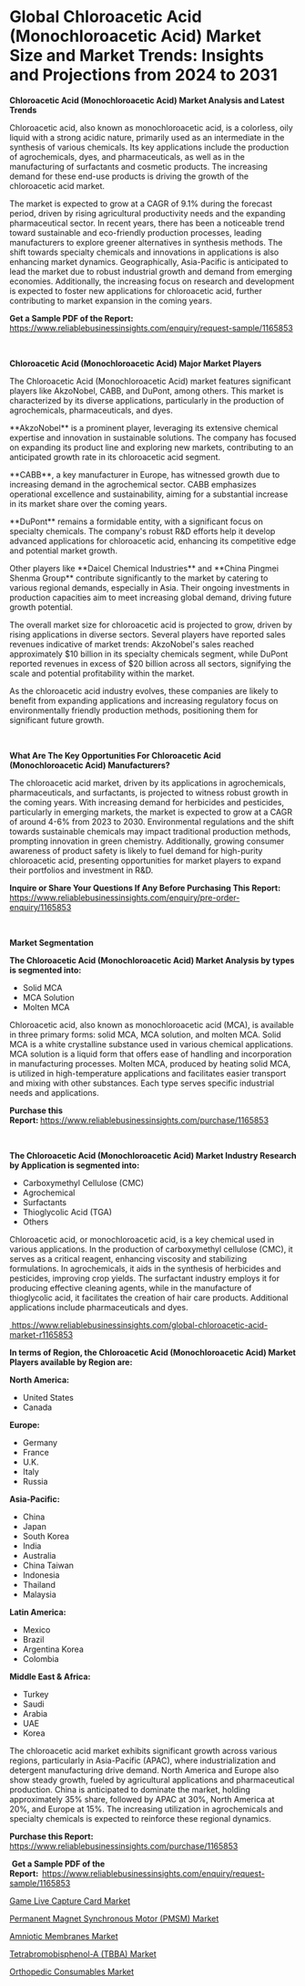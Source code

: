<p><h1>Global Chloroacetic Acid (Monochloroacetic Acid) Market Size and Market Trends: Insights and Projections from 2024 to 2031</h1></p><p><strong>Chloroacetic Acid (Monochloroacetic Acid) Market Analysis and Latest Trends</strong></p>
<p><p>Chloroacetic acid, also known as monochloroacetic acid, is a colorless, oily liquid with a strong acidic nature, primarily used as an intermediate in the synthesis of various chemicals. Its key applications include the production of agrochemicals, dyes, and pharmaceuticals, as well as in the manufacturing of surfactants and cosmetic products. The increasing demand for these end-use products is driving the growth of the chloroacetic acid market.</p><p>The market is expected to grow at a CAGR of 9.1% during the forecast period, driven by rising agricultural productivity needs and the expanding pharmaceutical sector. In recent years, there has been a noticeable trend toward sustainable and eco-friendly production processes, leading manufacturers to explore greener alternatives in synthesis methods. The shift towards specialty chemicals and innovations in applications is also enhancing market dynamics. Geographically, Asia-Pacific is anticipated to lead the market due to robust industrial growth and demand from emerging economies. Additionally, the increasing focus on research and development is expected to foster new applications for chloroacetic acid, further contributing to market expansion in the coming years.</p></p>
<p><strong>Get a Sample PDF of the Report:&nbsp;</strong> <a href="https://www.reliablebusinessinsights.com/enquiry/request-sample/1165853?utm_campaign=1113&utm_medium=2&utm_source=Github&utm_content=ia&utm_term=30092024&utm_id=chloroacetic-acid-monochloroacetic-acid">https://www.reliablebusinessinsights.com/enquiry/request-sample/1165853</a></p>
<p>&nbsp;</p>
<p><strong>Chloroacetic Acid (Monochloroacetic Acid) Major Market Players</strong></p>
<p><p>The Chloroacetic Acid (Monochloroacetic Acid) market features significant players like AkzoNobel, CABB, and DuPont, among others. This market is characterized by its diverse applications, particularly in the production of agrochemicals, pharmaceuticals, and dyes.</p><p>**AkzoNobel** is a prominent player, leveraging its extensive chemical expertise and innovation in sustainable solutions. The company has focused on expanding its product line and exploring new markets, contributing to an anticipated growth rate in its chloroacetic acid segment.</p><p>**CABB**, a key manufacturer in Europe, has witnessed growth due to increasing demand in the agrochemical sector. CABB emphasizes operational excellence and sustainability, aiming for a substantial increase in its market share over the coming years.</p><p>**DuPont** remains a formidable entity, with a significant focus on specialty chemicals. The company's robust R&D efforts help it develop advanced applications for chloroacetic acid, enhancing its competitive edge and potential market growth.</p><p>Other players like **Daicel Chemical Industries** and **China Pingmei Shenma Group** contribute significantly to the market by catering to various regional demands, especially in Asia. Their ongoing investments in production capacities aim to meet increasing global demand, driving future growth potential.</p><p>The overall market size for chloroacetic acid is projected to grow, driven by rising applications in diverse sectors. Several players have reported sales revenues indicative of market trends: AkzoNobel's sales reached approximately $10 billion in its specialty chemicals segment, while DuPont reported revenues in excess of $20 billion across all sectors, signifying the scale and potential profitability within the market. </p><p>As the chloroacetic acid industry evolves, these companies are likely to benefit from expanding applications and increasing regulatory focus on environmentally friendly production methods, positioning them for significant future growth.</p></p>
<p>&nbsp;</p>
<p><strong>What Are The Key Opportunities For Chloroacetic Acid (Monochloroacetic Acid) Manufacturers?</strong></p>
<p><p>The chloroacetic acid market, driven by its applications in agrochemicals, pharmaceuticals, and surfactants, is projected to witness robust growth in the coming years. With increasing demand for herbicides and pesticides, particularly in emerging markets, the market is expected to grow at a CAGR of around 4-6% from 2023 to 2030. Environmental regulations and the shift towards sustainable chemicals may impact traditional production methods, prompting innovation in green chemistry. Additionally, growing consumer awareness of product safety is likely to fuel demand for high-purity chloroacetic acid, presenting opportunities for market players to expand their portfolios and investment in R&D.</p></p>
<p><strong>Inquire or Share Your Questions If Any Before Purchasing This Report:</strong> <a href="https://www.reliablebusinessinsights.com/enquiry/pre-order-enquiry/1165853?utm_campaign=1113&utm_medium=2&utm_source=Github&utm_content=ia&utm_term=30092024&utm_id=chloroacetic-acid-monochloroacetic-acid">https://www.reliablebusinessinsights.com/enquiry/pre-order-enquiry/1165853</a></p>
<p>&nbsp;</p>
<p><strong>Market Segmentation</strong></p>
<p><strong>The Chloroacetic Acid (Monochloroacetic Acid) Market Analysis by types is segmented into:</strong></p>
<p><ul><li>Solid MCA</li><li>MCA Solution</li><li>Molten MCA</li></ul></p>
<p><p>Chloroacetic acid, also known as monochloroacetic acid (MCA), is available in three primary forms: solid MCA, MCA solution, and molten MCA. Solid MCA is a white crystalline substance used in various chemical applications. MCA solution is a liquid form that offers ease of handling and incorporation in manufacturing processes. Molten MCA, produced by heating solid MCA, is utilized in high-temperature applications and facilitates easier transport and mixing with other substances. Each type serves specific industrial needs and applications.</p></p>
<p><strong>Purchase this Report:&nbsp;</strong><a href="https://www.reliablebusinessinsights.com/purchase/1165853?utm_campaign=1113&utm_medium=2&utm_source=Github&utm_content=ia&utm_term=30092024&utm_id=chloroacetic-acid-monochloroacetic-acid">https://www.reliablebusinessinsights.com/purchase/1165853</a></p>
<p>&nbsp;</p>
<p><strong>The Chloroacetic Acid (Monochloroacetic Acid) Market Industry Research by Application is segmented into:</strong></p>
<p><ul><li>Carboxymethyl Cellulose (CMC)</li><li>Agrochemical</li><li>Surfactants</li><li>Thioglycolic Acid (TGA)</li><li>Others</li></ul></p>
<p><p>Chloroacetic acid, or monochloroacetic acid, is a key chemical used in various applications. In the production of carboxymethyl cellulose (CMC), it serves as a critical reagent, enhancing viscosity and stabilizing formulations. In agrochemicals, it aids in the synthesis of herbicides and pesticides, improving crop yields. The surfactant industry employs it for producing effective cleaning agents, while in the manufacture of thioglycolic acid, it facilitates the creation of hair care products. Additional applications include pharmaceuticals and dyes.</p></p>
<p><a href="https://www.reliablebusinessinsights.com/global-chloroacetic-acid-market-r1165853?utm_campaign=1113&utm_medium=2&utm_source=Github&utm_content=ia&utm_term=30092024&utm_id=chloroacetic-acid-monochloroacetic-acid">&nbsp;https://www.reliablebusinessinsights.com/global-chloroacetic-acid-market-r1165853</a></p>
<p><strong>In terms of Region, the Chloroacetic Acid (Monochloroacetic Acid) Market Players available by Region are:</strong></p>
<p>
    <p> <strong> North America: </strong>
        <ul>
            <li>United States</li>
            <li>Canada</li>
        </ul>
        </p> 
    <p> <strong> Europe: </strong>
        <ul>
            <li>Germany</li>
            <li>France</li>
            <li>U.K.</li>
            <li>Italy</li>
            <li>Russia</li>
        </ul>
        </p> 
    <p> <strong> Asia-Pacific: </strong>
        <ul>
            <li>China</li>
            <li>Japan</li>
            <li>South Korea</li>
            <li>India</li>
            <li>Australia</li>
            <li>China Taiwan</li>
            <li>Indonesia</li>
            <li>Thailand</li>
            <li>Malaysia</li>
        </ul>
        </p> 
    <p> <strong> Latin America: </strong>
        <ul>
            <li>Mexico</li>
            <li>Brazil</li>
            <li>Argentina Korea</li>
            <li>Colombia</li>
        </ul>
        </p> 
    <p> <strong> Middle East & Africa: </strong>
        <ul>
            <li>Turkey</li>
            <li>Saudi</li>
            <li>Arabia</li>
            <li>UAE</li>
            <li>Korea</li>
        </ul>
    </p>
    </p>
<p><p>The chloroacetic acid market exhibits significant growth across various regions, particularly in Asia-Pacific (APAC), where industrialization and detergent manufacturing drive demand. North America and Europe also show steady growth, fueled by agricultural applications and pharmaceutical production. China is anticipated to dominate the market, holding approximately 35% share, followed by APAC at 30%, North America at 20%, and Europe at 15%. The increasing utilization in agrochemicals and specialty chemicals is expected to reinforce these regional dynamics.</p></p>
<p><strong>Purchase this Report: </strong><a href="https://www.reliablebusinessinsights.com/purchase/1165853?utm_campaign=1113&utm_medium=2&utm_source=Github&utm_content=ia&utm_term=30092024&utm_id=chloroacetic-acid-monochloroacetic-acid">https://www.reliablebusinessinsights.com/purchase/1165853</a></p>
<p>&nbsp;<strong>Get a Sample PDF of the Report:&nbsp;&nbsp;</strong><a href="https://www.reliablebusinessinsights.com/enquiry/request-sample/1165853?utm_campaign=1113&utm_medium=2&utm_source=Github&utm_content=ia&utm_term=30092024&utm_id=chloroacetic-acid-monochloroacetic-acid">https://www.reliablebusinessinsights.com/enquiry/request-sample/1165853</a></p>
<p><strong></strong></p>
<p><p><a href="https://issuu.com/reportprime-2/docs/game-live-capture-card-market-size-_1d62fa1d434791?utm_campaign=1113&utm_medium=2&utm_source=Github&utm_content=ia&utm_term=30092024&utm_id=chloroacetic-acid-monochloroacetic-acid">Game Live Capture Card Market</a></p><p><a href="https://github.com/KimNDobson/Market-Research-Report-List-1/blob/main/permanent-magnet-synchronous-motor-pmsm-market.md?utm_campaign=1113&utm_medium=2&utm_source=Github&utm_content=ia&utm_term=30092024&utm_id=chloroacetic-acid-monochloroacetic-acid">Permanent Magnet Synchronous Motor (PMSM) Market</a></p><p><a href="https://www.linkedin.com/pulse/global-amniotic-membranes-industry-analysis-report-market-size-jgdyf?utm_campaign=1113&utm_medium=2&utm_source=Github&utm_content=ia&utm_term=30092024&utm_id=chloroacetic-acid-monochloroacetic-acid">Amniotic Membranes Market</a></p><p><a href="https://github.com/THOMPKINSLEO/Market-Research-Report-List-1/blob/main/tetrabromobisphenol-a-tbba-market.md?utm_campaign=1113&utm_medium=2&utm_source=Github&utm_content=ia&utm_term=30092024&utm_id=chloroacetic-acid-monochloroacetic-acid">Tetrabromobisphenol-A (TBBA) Market</a></p><p><a href="https://www.linkedin.com/pulse/orthopedic-consumables-industry-analysis-report-its-market-wlxdf?utm_campaign=1113&utm_medium=2&utm_source=Github&utm_content=ia&utm_term=30092024&utm_id=chloroacetic-acid-monochloroacetic-acid">Orthopedic Consumables Market</a></p></p>